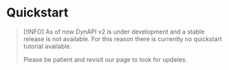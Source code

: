 # Quickstart

> [!INFO]
> As of now DynAPI v2 is under development and a stable release is not available.
> For this reason there is currently no quickstart tutorial available.
> 
> Please be patient and revisit our page to look for updates.
